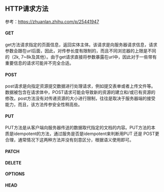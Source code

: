 ## HTTP请求方法
参考：https://zhuanlan.zhihu.com/p/25441947

#### **GET**
get方法请求指定的页面信息，返回实体主体。该请求是向服务器请求信息，请求参数会跟在url后面，因此，对传参长度有限制的，而且不同浏览器的上限是不同的（2k, 7~8k及其他）。由于get请求直接将参数暴露在url中，因此对于一些带有重要信息的请求可能并不完全合适。

#### **POST**
post请求是向指定资源提交数据进行处理请求，例如提交表单或者上传文件等。数据被包含在请求体中，POST请求可能会导致新的资源的建立和/或已有资源的修改。post方法没有对传递资源的大小进行限制，往往是取决于服务器端的接受能力，而且，该方法传参安全性稍高些。

#### **PUT**
PUT方法是从客户端向服务器传送的数据取代指定的文档的内容。PUT方法的本质是idempotent的方法，通过服务是否是idempotent来判断用PUT 还是 POST更合理，通常情况下这两种方法并没有刻意区分，根据语义使用即可。

#### **PATCH**

#### **DELETE**

#### **OPTIONS**

#### **HEAD**
